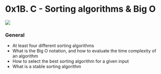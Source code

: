 # 0x1B. C - Sorting algorithms & Big O

![](https://prepinstadotcom.s3.ap-south-1.amazonaws.com/wp-content/uploads/2020/07/Insertion-Sort-in-C-meme.png)

### General

-   At least four different sorting algorithms
-   What is the Big O notation, and how to evaluate the time complexity of an algorithm
-   How to select the best sorting algorithm for a given input
-   What is a stable sorting algorithm
